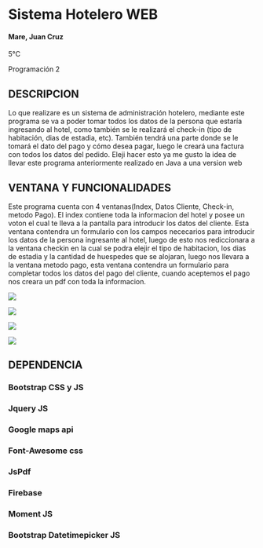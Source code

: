 # Sistema Hotelero WEB

#### Mare, Juan Cruz
5°C

Programación 2

## DESCRIPCION

Lo que realizare es un sistema de administración hotelero, mediante este programa se va a poder tomar 
todos los datos de la persona que estaría ingresando al hotel, como también se le realizará el check-in 
(tipo de habitación, dias de estadia, etc). También tendrá una parte donde se le tomará el dato del pago 
y cómo desea pagar, luego le creará una factura con todos los datos del pedido. Eleji hacer esto ya me gusto 
la idea de llevar este programa anteriormente realizado en Java a una version web

## VENTANA Y FUNCIONALIDADES
Este programa cuenta con 4 ventanas(Index, Datos Cliente, Check-in, metodo Pago). El index contiene toda la informacion del hotel y posee un voton el cual te lleva a la pantalla para introducir los datos del cliente. Esta ventana contendra un formulario con los campos nececarios para introducir los datos de la persona ingresante al hotel, luego de esto nos rediccionara a la ventana checkin en la cual se podra elejir el tipo de habitacion, los dias de estadia y la cantidad de huespedes que se alojaran, luego nos llevara a la ventana metodo pago, esta ventana contendra un formulario para completar todos los datos del pago del cliente, cuando aceptemos el pago nos creara un pdf con toda la informacion.


![](https://firebasestorage.googleapis.com/v0/b/sistema-hotelero-ea09e.appspot.com/o/index.gif?alt=media&token=04ce732c-6ab9-48f0-a3ee-621222dcf96d)

![](https://firebasestorage.googleapis.com/v0/b/sistema-hotelero-ea09e.appspot.com/o/DatosClientes.png?alt=media&token=faf7528d-b954-4d23-8783-603ed6b4209d)

![](https://firebasestorage.googleapis.com/v0/b/sistema-hotelero-ea09e.appspot.com/o/Checkin.png?alt=media&token=19e5de79-c823-4aaa-81fc-de711b4258b3)

![](https://firebasestorage.googleapis.com/v0/b/sistema-hotelero-ea09e.appspot.com/o/MetodoPago.gif?alt=media&token=5c77df5a-4722-4182-8306-7f9e2262af97)


## DEPENDENCIA
### Bootstrap CSS y JS
### Jquery JS
### Google maps api
### Font-Awesome css
### JsPdf
### Firebase
### Moment JS
### Bootstrap Datetimepicker JS
